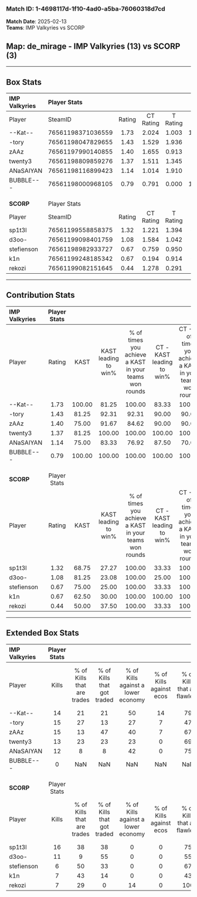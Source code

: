 ### Match ID: 1-4698117d-1f10-4ad0-a5ba-76060318d7cd  
**Match Date**: 2025-02-13  
**Teams**: IMP Valkyries vs SCORP  

## **Map**: de_mirage - IMP Valkyries (13) vs SCORP (3)  
---  

## Box Stats  

| **IMP Valkyries** | Player Stats      |        |           |          |        |       |       |         |        |      |     |
| :- | :- | :-: | :-: | :-: | :-: | :-: | :-: | :-: | :-: | :-: | :-: |
| Player            | SteamID           | Rating | CT Rating | T Rating |  KAST  |  ADR  | Kills | Assists | Deaths | K/D  | HS% |
| --Kat--           | 76561198371036559 |  1.73  |   2.024   |  1.003   | 100.00 | 107.2 |  14   |    7    |   6    | 2.33 | 28  |
| -tory             | 76561198047829655 |  1.43  |   1.529   |  1.936   | 81.25  | 79.0  |  15   |    2    |   9    | 1.67 | 60  |
| zAAz              | 76561197990140855 |  1.40  |   1.655   |  0.913   | 75.00  | 112.1 |  15   |    4    |   12   | 1.25 | 66  |
| twenty3           | 76561198809859276 |  1.37  |   1.511   |  1.345   | 81.25  | 94.0  |  13   |    7    |   10   | 1.30 | 61  |
| ANaSAIYAN         | 76561198116899423 |  1.14  |   1.014   |  1.910   | 75.00  | 62.3  |  12   |    2    |   10   | 1.20 | 25  |
| BUBBLE---         | 76561198000968105 |  0.79  |   0.791   |  0.000   | 100.00 |  0.0  |   0   |    0    |   0    | 0.00 |  0  |
|                   |                   |        |           |          |        |       |       |         |        |      |     |
|                   |                   |        |           |          |        |       |       |         |        |      |     |
|                   |                   |        |           |          |        |       |       |         |        |      |     |
| **SCORP**         | Player Stats      |        |           |          |        |       |       |         |        |      |     |
| Player            | SteamID           | Rating | CT Rating | T Rating |  KAST  |  ADR  | Kills | Assists | Deaths | K/D  | HS% |
| sp1t3l            | 76561199558858375 |  1.32  |   1.221   |  1.394   | 68.75  | 103.5 |  16   |    4    |   14   | 1.14 | 75  |
| d3oo-             | 76561199098401759 |  1.08  |   1.584   |  1.042   | 81.25  | 75.9  |  11   |    3    |   13   | 0.85 | 45  |
| stefienson        | 76561198982933727 |  0.67  |   0.759   |  0.950   | 75.00  | 55.5  |   6   |    4    |   14   | 0.43 | 33  |
| k1n               | 76561199248185342 |  0.67  |   0.194   |  0.914   | 62.50  | 58.0  |   7   |    3    |   13   | 0.54 | 57  |
| rekozi            | 76561199082151645 |  0.44  |   1.278   |  0.291   | 50.00  | 37.6  |   7   |    2    |   15   | 0.47 | 57  |
---  

## Contribution Stats  

| **IMP Valkyries** | Player Stats |        |                      |                                                        |                           |                                                             |                          |                                                            |
| :- | :-: | :-: | :-: | :-: | :-: | :-: | :-: | :-: |
| Player            |    Rating    |  KAST  | KAST leading to win% | % of times you achieve a KAST in your teams won rounds | CT - KAST leading to win% | CT - % of times you achieve a KAST in your teams won rounds | T - KAST leading to win% | T - % of times you achieve a KAST in your teams won rounds |
| --Kat--           |     1.73     | 100.00 |        81.25         |                         100.00                         |           83.33           |                           100.00                            |          75.00           |                           100.00                           |
| -tory             |     1.43     | 81.25  |        92.31         |                         92.31                          |           90.00           |                            90.00                            |          100.00          |                           100.00                           |
| zAAz              |     1.40     | 75.00  |        91.67         |                         84.62                          |           90.00           |                            90.00                            |          100.00          |                           66.67                            |
| twenty3           |     1.37     | 81.25  |        100.00        |                         100.00                         |          100.00           |                           100.00                            |          100.00          |                           100.00                           |
| ANaSAIYAN         |     1.14     | 75.00  |        83.33         |                         76.92                          |           87.50           |                            70.00                            |          75.00           |                           100.00                           |
| BUBBLE---         |     0.79     | 100.00 |        100.00        |                         100.00                         |          100.00           |                           100.00                            |           0.00           |                            0.00                            |
|                   |              |        |                      |                                                        |                           |                                                             |                          |                                                            |
|                   |              |        |                      |                                                        |                           |                                                             |                          |                                                            |
|                   |              |        |                      |                                                        |                           |                                                             |                          |                                                            |
| **SCORP**         | Player Stats |        |                      |                                                        |                           |                                                             |                          |                                                            |
| Player            |    Rating    |  KAST  | KAST leading to win% | % of times you achieve a KAST in your teams won rounds | CT - KAST leading to win% | CT - % of times you achieve a KAST in your teams won rounds | T - KAST leading to win% | T - % of times you achieve a KAST in your teams won rounds |
| sp1t3l            |     1.32     | 68.75  |        27.27         |                         100.00                         |           33.33           |                           100.00                            |          25.00           |                           100.00                           |
| d3oo-             |     1.08     | 81.25  |        23.08         |                         100.00                         |           25.00           |                           100.00                            |          22.22           |                           100.00                           |
| stefienson        |     0.67     | 75.00  |        25.00         |                         100.00                         |           33.33           |                           100.00                            |          22.22           |                           100.00                           |
| k1n               |     0.67     | 62.50  |        30.00         |                         100.00                         |          100.00           |                           100.00                            |          22.22           |                           100.00                           |
| rekozi            |     0.44     | 50.00  |        37.50         |                         100.00                         |           33.33           |                           100.00                            |          40.00           |                           100.00                           |
---  

## Extended Box Stats  

| **IMP Valkyries** | Player Stats |                            |                            |                                    |                         |                              |                                 |        |                             |                                     |                          |                               |                            |
| :- | :-: | :-: | :-: | :-: | :-: | :-: | :-: | :-: | :-: | :-: | :-: | :-: | :-: |
| Player            |    Kills     | % of Kills that are trades | % of Kills that got traded | % of Kills against a lower economy | % of Kills against ecos | % of Kills that are flawless | % of Kills that are close duels | Deaths | % of Deaths that get traded | % of Deaths against a lower economy | % of Deaths against ecos | % of Deaths that are flawless | % of Deaths that are close |
| --Kat--           |      14      |             21             |             21             |                 50                 |           14            |              79              |                7                |   6    |             17              |                 33                  |            0             |              50               |             33             |
| -tory             |      15      |             27             |             13             |                 27                 |            7            |              47              |                7                |   9    |             67              |                 44                  |            11            |              89               |             0              |
| zAAz              |      15      |             13             |             47             |                 40                 |            7            |              67              |                0                |   12   |             17              |                 33                  |            8             |              58               |             8              |
| twenty3           |      13      |             23             |             23             |                 23                 |            0            |              69              |                0                |   10   |             30              |                 50                  |            10            |              60               |             10             |
| ANaSAIYAN         |      12      |             8              |             8              |                 42                 |            0            |              75              |                0                |   10   |             30              |                 50                  |            10            |              80               |             10             |
| BUBBLE---         |      0       |            NaN             |            NaN             |                NaN                 |           NaN           |             NaN              |               NaN               |   0    |             NaN             |                 NaN                 |           NaN            |              NaN              |            NaN             |
|                   |              |                            |                            |                                    |                         |                              |                                 |        |                             |                                     |                          |                               |                            |
|                   |              |                            |                            |                                    |                         |                              |                                 |        |                             |                                     |                          |                               |                            |
|                   |              |                            |                            |                                    |                         |                              |                                 |        |                             |                                     |                          |                               |                            |
| **SCORP**         | Player Stats |                            |                            |                                    |                         |                              |                                 |        |                             |                                     |                          |                               |                            |
| Player            |    Kills     | % of Kills that are trades | % of Kills that got traded | % of Kills against a lower economy | % of Kills against ecos | % of Kills that are flawless | % of Kills that are close duels | Deaths | % of Deaths that get traded | % of Deaths against a lower economy | % of Deaths against ecos | % of Deaths that are flawless | % of Deaths that are close |
| sp1t3l            |      16      |             38             |             38             |                 0                  |            0            |              75              |               19                |   14   |              7              |                  7                  |            0             |              71               |             0              |
| d3oo-             |      11      |             9              |             55             |                 0                  |            0            |              55              |                0                |   13   |             23              |                  8                  |            0             |              62               |             8              |
| stefienson        |      6       |             50             |             33             |                 0                  |            0            |              67              |               17                |   14   |             50              |                  7                  |            0             |              64               |             7              |
| k1n               |      7       |             43             |             14             |                 0                  |            0            |              43              |               14                |   13   |             15              |                  8                  |            0             |              62               |             0              |
| rekozi            |      7       |             29             |             0              |                 14                 |            0            |             100              |                0                |   15   |             20              |                  7                  |            0             |              73               |             0              |
